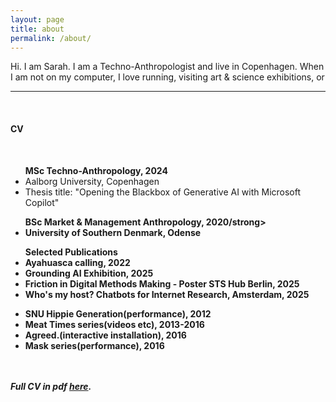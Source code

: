```yaml
---
layout: page
title: about
permalink: /about/
---
```


<img class="col one right" src="">

<br/>
Hi.
I am Sarah. 
I am a Techno-Anthropologist and live in Copenhagen. When I am not on my computer, I love running, visiting art & science exhibitions, or 
<br/>

***
<br/>

<h4> CV </h4>
<br/>

<ul>
<strong>MSc Techno-Anthropology, 2024</strong>
<li> Aalborg University, Copenhagen </li>
<li>Thesis title: "Opening the Blackbox of Generative AI with Microsoft Copilot" </li>
</ul>

<ul>
<strong>BSc Market & Management Anthropology, 2020/strong>
<li>University of Southern Denmark, Odense </li>
</ul>

<ul>
<strong>Selected Publications</strong>

<li>Ayahuasca calling, 2022</li>
<li>Grounding AI Exhibition, 2025 </li>
<li>Friction in Digital Methods Making - Poster STS Hub Berlin, 2025</li>
<li>Who's my host? Chatbots for Internet Research, Amsterdam, 2025</li>
</ul>

<ul>
<li>SNU Hippie Generation(performance), 2012</li>
<li>Meat Times series(videos etc), 2013-2016</li>
<li>Agreed.(interactive installation), 2016</li>
<li>Mask series(performance), 2016</li>
</ul>



<br/><br/>
<i>Full CV in pdf <a href="{{ site.baseurl }}/pdfs/">here</a>.</i>

<br/><br/>
